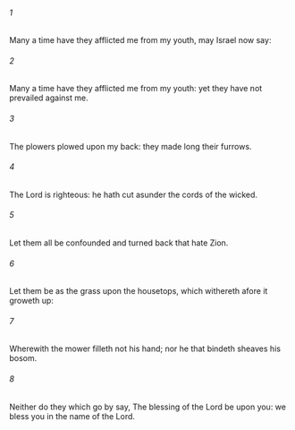 ###### 1
Many a time have they afflicted me from my youth, may Israel now say:

###### 2
Many a time have they afflicted me from my youth: yet they have not prevailed against me.

###### 3
The plowers plowed upon my back: they made long their furrows.

###### 4
The Lord is righteous: he hath cut asunder the cords of the wicked.

###### 5
Let them all be confounded and turned back that hate Zion.

###### 6
Let them be as the grass upon the housetops, which withereth afore it groweth up:

###### 7
Wherewith the mower filleth not his hand; nor he that bindeth sheaves his bosom.

###### 8
Neither do they which go by say, The blessing of the Lord be upon you: we bless you in the name of the Lord.

